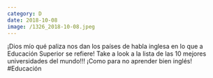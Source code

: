 ```yaml
--- 
category: D 
date: 2018-10-08 
image: /1326_2018-10-08.jpeg 
--- 
```


¡Dios mío qué paliza nos dan los países de habla inglesa en lo que a Educación Superior se refiere! Take a look a la lista de las 10 mejores universidades del mundo!!! ¡Como para no aprender bien inglés! #Educación